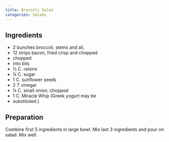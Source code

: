 ```yaml
---
title: Broccoli Salad
categories: Salads
---
```


## Ingredients

- 2 bunches broccoli, stems and all,
- 12 strips bacon, fried crisp and chopped
- chopped
- into bits
- ½ C. raisins
- ¼ C. sugar
- 1 C. sunflower seeds
- 2 T vinegar
- ¼ C. small onion, chopped
- 1 C. Miracle Whip (Greek yogurt may be
- substituted.)

## Preparation

Combine first 5 ingredients in large bowl.  Mix last 3 ingredients and pour on salad.  Mix well.

